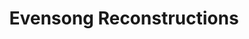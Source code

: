 ---
layout: project
title: "Evensong Reconstructions"
permalink: "/projects/2013/evensong-reconstructions/"
projectyear: "2013"
categories: [project]
description:
lead:
performances:
  - title: "Early Elizabethan Evensong"
    subtitle: 
    date: "February 6, 2013"
    time: "515pm"
    venue: "Birks Chapel, Faculty of Religious Studies, McGill University"
    address: "3520 rue University, Montreal, Quebec H3A 2A7"
    ticketsurl:
    facebookurl: "https://www.facebook.com/events/121119978063303/"
    posterimage:
    guests:
    - name:
      director:
  - title: "A Victorian Evensong"
    subtitle: 
    date: "March 20, 2013"
    time: "515pm"
    venue: "Birks Chapel, Faculty of Religious Studies, McGill University"
    address: "3520 rue University, Montreal, Quebec H3A 2A7"
    ticketsurl:
    facebookurl: "https://www.facebook.com/events/148638525302148/"
    posterimage: "2013/victorianevensong.png"
    guests:
    - name:
      director:
---